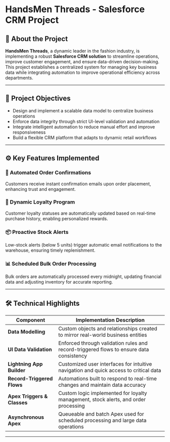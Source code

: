# HandsMen Threads - Salesforce CRM Project

## 🧵 About the Project

**HandsMen Threads**, a dynamic leader in the fashion industry, is implementing a robust **Salesforce CRM solution** to streamline operations, improve customer engagement, and ensure data-driven decision-making. This project establishes a centralized system for managing key business data while integrating automation to improve operational efficiency across departments.

---

## 🎯 Project Objectives

- Design and implement a scalable data model to centralize business operations
- Enforce data integrity through strict UI-level validation and automation
- Integrate intelligent automation to reduce manual effort and improve responsiveness
- Build a flexible CRM platform that adapts to dynamic retail workflows

---

## ⚙️ Key Features Implemented

### 📩 Automated Order Confirmations
Customers receive instant confirmation emails upon order placement, enhancing trust and engagement.

### 🎁 Dynamic Loyalty Program
Customer loyalty statuses are automatically updated based on real-time purchase history, enabling personalized rewards.

### 📦 Proactive Stock Alerts
Low-stock alerts (below 5 units) trigger automatic email notifications to the warehouse, ensuring timely replenishment.

### 📊 Scheduled Bulk Order Processing
Bulk orders are automatically processed every midnight, updating financial data and adjusting inventory for accurate reporting.

---

## 🛠️ Technical Highlights

| Component                   | Implementation Description                                                                 |
|----------------------------|---------------------------------------------------------------------------------------------|
| **Data Modelling**         | Custom objects and relationships created to mirror real-world business entities             |
| **UI Data Validation**     | Enforced through validation rules and record-triggered flows to ensure data consistency     |
| **Lightning App Builder**  | Customized user interfaces for intuitive navigation and quick access to critical data       |
| **Record-Triggered Flows** | Automations built to respond to real-time changes and maintain data accuracy                |
| **Apex Triggers & Classes**| Custom logic implemented for loyalty management, stock alerts, and order processing         |
| **Asynchronous Apex**      | Queueable and batch Apex used for scheduled processing and large data operations            |

---



